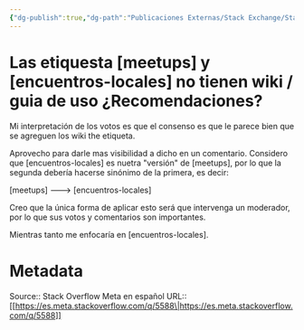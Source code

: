 ```yaml
---
{"dg-publish":true,"dg-path":"Publicaciones Externas/Stack Exchange/Stack Overflow en español/Stack Overflow en español Meta/es.meta.stackoverflow.com-5588.md","permalink":"/publicaciones-externas/stack-exchange/stack-overflow-en-espanol/stack-overflow-en-espanol-meta/es-meta-stackoverflow-com-5588/","title":"Las etiquesta [meetups] y [encuentros-locales] no tienen wiki / guia de uso ¿Recomendaciones?","hide":true,"noteIcon":"default","created":"2024-04-03T12:49:10.374-06:00","updated":"2024-04-05T16:44:04.601-06:00"}
---
```


# Las etiquesta [meetups] y [encuentros-locales] no tienen wiki / guia de uso ¿Recomendaciones?

Mi interpretación de los votos es que el consenso es que le parece bien que se agreguen los wiki the etiqueta.

Aprovecho para darle mas visibilidad a dicho en un comentario. Considero que [encuentros-locales] es nuetra "versión" de [meetups], por lo que la segunda debería hacerse sinónimo de la primera, es decir:

[meetups] ---> [encuentros-locales] 

Creo que la única forma de aplicar esto será que intervenga un moderador, por lo que sus votos y comentarios son importantes.

Mientras tanto me enfocaría en [encuentros-locales].


# Metadata
Source:: Stack Overflow Meta en español
URL:: [[https://es.meta.stackoverflow.com/q/5588\|https://es.meta.stackoverflow.com/q/5588]]

